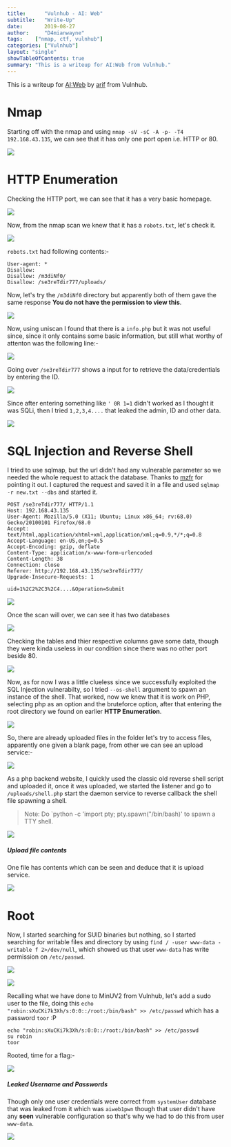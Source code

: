 ```yaml
---
title:      "Vulnhub - AI: Web"
subtitle:   "Write-Up"
date:       2019-08-27
author:     "D4mianwayne"
tags:    ["nmap, ctf, vulnhub"]
categories: ["Vulnhub"]
layout: "single"
showTableOfContents: true
summary: "This is a writeup for AI:Web from Vulnhub."
---
```


This is a writeup for [AI:Web](https://www.vulnhub.com/entry/ai-web-1,353/) by [arif](https://twitter.com/@arif_xpress) from Vulnhub.


# Nmap

Starting off with the nmap and using `nmap -sV -sC -A -p- -T4 192.168.43.135`, we can see that it has only one port open i.e. HTTP or 80.

![](/img/ai/nmap.png)

# HTTP Enumeration

Checking the HTTP port, we can see that it has a very basic homepage.

![](/img/ai/http.png)

Now, from the nmap scan we knew that it has a `robots.txt`, let's check it.

![](/img/ai/robots.png)

`robots.txt` had following contents:-

```
User-agent: *
Disallow: 
Disallow: /m3diNf0/
Disallow: /se3reTdir777/uploads/
```
Now, let's try the `/m3diNf0` directory but apparently both of them gave the same response **You do not have the permission to view this**.

![](/img/ai/noperm.png)

Now, using uniscan I found that there is a `info.php` but it was not useful since, since it only contains some basic information, but still what worthy of attenton was the following line:-

![](/img/ai/docroot.png)


Going over `/se3reTdir777` shows a input for to retrieve the data/credentials by entering the ID.

![](/img/ai/login.png)

Since after entering something like `' 0R 1=1` didn't worked as I thought it was SQLi, then I tried `1,2,3,4....` that leaked the admin, ID and other data.

![](/img/ai/leak.png)

# SQL Injection and Reverse Shell

I tried to use sqlmap, but the url didn't had any vulnerable parameter so we needed the whole request to attack the database. Thanks to [mzfr](https://twitter.com/0xmzfr) for pointing it out. I captured the request and saved it in a file and used `sqlmap -r new.txt --dbs` and started it.

```
POST /se3reTdir777/ HTTP/1.1
Host: 192.168.43.135
User-Agent: Mozilla/5.0 (X11; Ubuntu; Linux x86_64; rv:68.0) Gecko/20100101 Firefox/68.0
Accept: text/html,application/xhtml+xml,application/xml;q=0.9,*/*;q=0.8
Accept-Language: en-US,en;q=0.5
Accept-Encoding: gzip, deflate
Content-Type: application/x-www-form-urlencoded
Content-Length: 38
Connection: close
Referer: http://192.168.43.135/se3reTdir777/
Upgrade-Insecure-Requests: 1

uid=1%2C2%2C3%2C4....&Operation=Submit
```

![](/img/ai/sqldata.png)


Once the scan will over, we can see it has two databases

![](/img/ai/sqlmap.png)

Checking the tables and thier respective columns gave some data, though they were kinda useless in our condition since there was no other port beside 80. 

![](/img/ai/crdentials.png)

Now, as for now I was a little clueless since we successfully exploited the SQL Injection vulnerabilty, so I tried `--os-shell` argument to spawn an instance of the shell. That worked, now we knew that it is work on PHP, selecting php as an option and the bruteforce option, after that entering the root directory we found on earlier **HTTP Enumeration**. 

![](/img/ai/shell.png)

So, there are already uploaded files in the folder let's try to access files, apparently one given a blank page, from other we can see an upload service:-

![](/img/ai/uploaf.png)

As a php backend website, I quickly used the classic old reverse shell script and uploaded it, once it was uploaded, we started the listener and go to `/uploads/shell.php` start the daemon service to reverse callback the shell file spawning a shell.

>Note: Do `python -c 'import pty; pty.spawn("/bin/bash)' to spawn a TTY shell.

![](/img/ai/reverseshell.png)

##### Upload file contents

One file has contents which can be seen and deduce that it is upload service.

![](/img/ai/files.png)

# Root

Now, I started searching for SUID binaries but nothing, so I started searching for writable files and directory by using `find / -user www-data -writable f 2>/dev/null`, which showed us that user `www-data` has write permission on `/etc/passwd`.

![](/img/ai/passwd.png)

![](/img/ai/permissions.png)

Recalling what we have done to MinUV2 from Vulnhub, let's add a sudo user to the file, doing this `echo "robin:sXuCKi7k3Xh/s:0:0::/root:/bin/bash" >> /etc/passwd` which has a password `toor` :P

```
echo "robin:sXuCKi7k3Xh/s:0:0::/root:/bin/bash" >> /etc/passwd
su robin
toor
```

Rooted, time for a flag:-

![](/img/ai/root.png)

##### Leaked Username and Passwords

Though only one user credentials were correct from `systemUser` database that was leaked from it which was `aiweb1pwn` though that user didn't have any **seen** vulnerable configuration so that's why we had to do this from user `www-data`.

![](/img/ai/crdentials.png)



